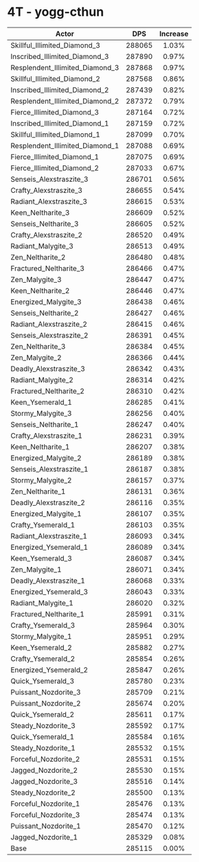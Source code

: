 # 4T - yogg-cthun
| Actor | DPS | Increase |
|---|:---:|:---:|
|Skillful_Illimited_Diamond_3|288065|1.03%|
|Inscribed_Illimited_Diamond_3|287890|0.97%|
|Resplendent_Illimited_Diamond_3|287868|0.97%|
|Skillful_Illimited_Diamond_2|287568|0.86%|
|Inscribed_Illimited_Diamond_2|287439|0.82%|
|Resplendent_Illimited_Diamond_2|287372|0.79%|
|Fierce_Illimited_Diamond_3|287164|0.72%|
|Inscribed_Illimited_Diamond_1|287159|0.72%|
|Skillful_Illimited_Diamond_1|287099|0.70%|
|Resplendent_Illimited_Diamond_1|287088|0.69%|
|Fierce_Illimited_Diamond_1|287075|0.69%|
|Fierce_Illimited_Diamond_2|287033|0.67%|
|Senseis_Alexstraszite_3|286701|0.56%|
|Crafty_Alexstraszite_3|286655|0.54%|
|Radiant_Alexstraszite_3|286615|0.53%|
|Keen_Neltharite_3|286609|0.52%|
|Senseis_Neltharite_3|286605|0.52%|
|Crafty_Alexstraszite_2|286520|0.49%|
|Radiant_Malygite_3|286513|0.49%|
|Zen_Neltharite_2|286480|0.48%|
|Fractured_Neltharite_3|286466|0.47%|
|Zen_Malygite_3|286447|0.47%|
|Keen_Neltharite_2|286446|0.47%|
|Energized_Malygite_3|286438|0.46%|
|Senseis_Neltharite_2|286427|0.46%|
|Radiant_Alexstraszite_2|286415|0.46%|
|Senseis_Alexstraszite_2|286391|0.45%|
|Zen_Neltharite_3|286384|0.45%|
|Zen_Malygite_2|286366|0.44%|
|Deadly_Alexstraszite_3|286342|0.43%|
|Radiant_Malygite_2|286314|0.42%|
|Fractured_Neltharite_2|286310|0.42%|
|Keen_Ysemerald_1|286285|0.41%|
|Stormy_Malygite_3|286256|0.40%|
|Senseis_Neltharite_1|286247|0.40%|
|Crafty_Alexstraszite_1|286231|0.39%|
|Keen_Neltharite_1|286207|0.38%|
|Energized_Malygite_2|286189|0.38%|
|Senseis_Alexstraszite_1|286187|0.38%|
|Stormy_Malygite_2|286157|0.37%|
|Zen_Neltharite_1|286131|0.36%|
|Deadly_Alexstraszite_2|286116|0.35%|
|Energized_Malygite_1|286107|0.35%|
|Crafty_Ysemerald_1|286103|0.35%|
|Radiant_Alexstraszite_1|286093|0.34%|
|Energized_Ysemerald_1|286089|0.34%|
|Keen_Ysemerald_3|286087|0.34%|
|Zen_Malygite_1|286071|0.34%|
|Deadly_Alexstraszite_1|286068|0.33%|
|Energized_Ysemerald_3|286043|0.33%|
|Radiant_Malygite_1|286020|0.32%|
|Fractured_Neltharite_1|285991|0.31%|
|Crafty_Ysemerald_3|285964|0.30%|
|Stormy_Malygite_1|285951|0.29%|
|Keen_Ysemerald_2|285882|0.27%|
|Crafty_Ysemerald_2|285854|0.26%|
|Energized_Ysemerald_2|285847|0.26%|
|Quick_Ysemerald_3|285780|0.23%|
|Puissant_Nozdorite_3|285709|0.21%|
|Puissant_Nozdorite_2|285674|0.20%|
|Quick_Ysemerald_2|285611|0.17%|
|Steady_Nozdorite_3|285592|0.17%|
|Quick_Ysemerald_1|285584|0.16%|
|Steady_Nozdorite_1|285532|0.15%|
|Forceful_Nozdorite_2|285531|0.15%|
|Jagged_Nozdorite_2|285530|0.15%|
|Jagged_Nozdorite_3|285516|0.14%|
|Steady_Nozdorite_2|285500|0.13%|
|Forceful_Nozdorite_1|285476|0.13%|
|Forceful_Nozdorite_3|285474|0.13%|
|Puissant_Nozdorite_1|285470|0.12%|
|Jagged_Nozdorite_1|285329|0.08%|
|Base|285115|0.00%|
